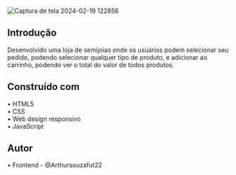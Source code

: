 ![Captura de tela 2024-02-19 122856](https://github.com/Arthursouzafut22/loja.semiJoias/assets/128741183/688a596d-10d8-4cf1-9543-6678cbec36f2)

## Introdução
Desenvolvido uma loja de semijoias onde os usuários podem selecionar seu pedido, podendo selecionar qualquer tipo de produto, e adicionar ao carrinho, podendo ver o total do valor de todos produtos.

## Construído com

• HTML5     
• CSS             
• Web design responsivo               
• JavaScript              

## Autor

• Frontend - @Arthursouzafut22

